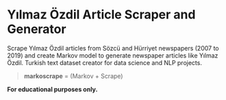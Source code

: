 # Yılmaz Özdil Article Scraper and Generator
Scrape Yılmaz Özdil articles from Sözcü and Hürriyet newspapers (2007 to 2019) and create Markov model to generate newspaper articles like Yılmaz Özdil. Turkish text dataset creator for data science and NLP projects.

> **markoscrape** = (Markov + Scrape)

**For educational purposes only.**
